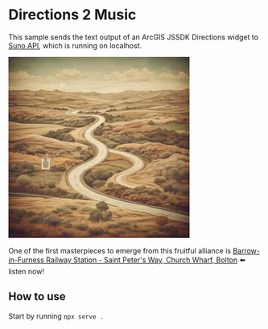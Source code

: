 # Directions 2 Music

This sample sends the text output of an ArcGIS JSSDK Directions widget to [Suno API](https://github.com/gcui-art/suno-api), which is running on localhost.

![Roundabout](assets/AtTheRoundabout.jpeg) 

One of the first masterpieces to emerge from this fruitful alliance is [Barrow-in-Furness Railway Station - Saint Peter's Way, Church Wharf, Bolton](https://suno.com/song/976a8b44-03db-43b5-8ca6-621f9ed6c24e) ⬅️ listen now!

## How to use

Start by running ``npx serve .``